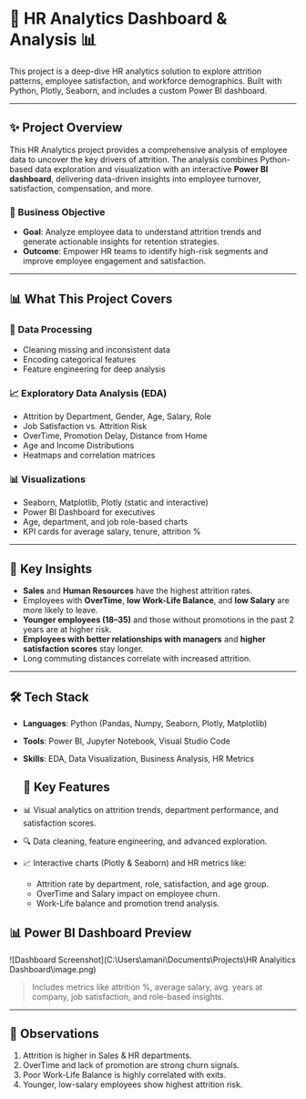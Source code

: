 # 💼 HR Analytics Dashboard & Analysis 📊

This project is a deep-dive HR analytics solution to explore attrition patterns, employee satisfaction, and workforce demographics. Built with Python, Plotly, Seaborn, and includes a custom Power BI dashboard.

---

## ✨ Project Overview

This HR Analytics project provides a comprehensive analysis of employee data to uncover the key drivers of attrition. The analysis combines Python-based data exploration and visualization with an interactive **Power BI dashboard**, delivering data-driven insights into employee turnover, satisfaction, compensation, and more.

### 🎯 Business Objective

- **Goal**: Analyze employee data to understand attrition trends and generate actionable insights for retention strategies.
- **Outcome**: Empower HR teams to identify high-risk segments and improve employee engagement and satisfaction.

---

## 📊 What This Project Covers

### 🔧 Data Processing
- Cleaning missing and inconsistent data
- Encoding categorical features
- Feature engineering for deep analysis

### 📈 Exploratory Data Analysis (EDA)
- Attrition by Department, Gender, Age, Salary, Role
- Job Satisfaction vs. Attrition Risk
- OverTime, Promotion Delay, Distance from Home
- Age and Income Distributions
- Heatmaps and correlation matrices

### 📊 Visualizations
- Seaborn, Matplotlib, Plotly (static and interactive)
- Power BI Dashboard for executives
- Age, department, and job role-based charts
- KPI cards for average salary, tenure, attrition %

---

## 📌 Key Insights

- **Sales** and **Human Resources** have the highest attrition rates.
- Employees with **OverTime**, **low Work-Life Balance**, and **low Salary** are more likely to leave.
- **Younger employees (18–35)** and those without promotions in the past 2 years are at higher risk.
- **Employees with better relationships with managers** and **higher satisfaction scores** stay longer.
- Long commuting distances correlate with increased attrition.

---
## 🛠️ Tech Stack

- **Languages**: Python (Pandas, Numpy, Seaborn, Plotly, Matplotlib)
- **Tools**: Power BI, Jupyter Notebook, Visual Studio Code
- **Skills**: EDA, Data Visualization, Business Analysis, HR Metrics

  ## 🚀 Key Features

- 📊 Visual analytics on attrition trends, department performance, and satisfaction scores.
- 🔍 Data cleaning, feature engineering, and advanced exploration.
- 📈 Interactive charts (Plotly & Seaborn) and HR metrics like:
  - Attrition rate by department, role, satisfaction, and age group.
  - OverTime and Salary impact on employee churn.
  - Work-Life balance and promotion trend analysis.

## 📊 Power BI Dashboard Preview

![Dashboard Screenshot](C:\Users\amani\Documents\Projects\HR Analyitics Dashboard\image.png)

> Includes metrics like attrition %, average salary, avg. years at company, job satisfaction, and role-based insights.

---

## 🧠 Observations

1. Attrition is higher in Sales & HR departments.
2. OverTime and lack of promotion are strong churn signals.
3. Poor Work-Life Balance is highly correlated with exits.
4. Younger, low-salary employees show highest attrition risk.
